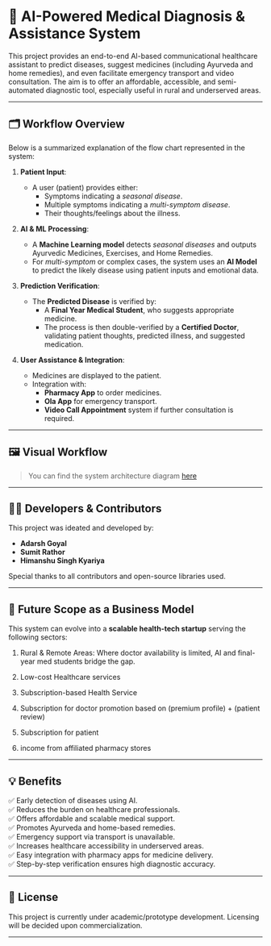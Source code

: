 # 🧠 AI-Powered Medical Diagnosis & Assistance System

This project provides an end-to-end AI-based  communicational healthcare assistant to predict diseases, suggest medicines (including Ayurveda and home remedies), and even facilitate emergency transport and video consultation. The aim is to offer an affordable, accessible, and semi-automated diagnostic tool, especially useful in rural and underserved areas.

---

## 🗂️ Workflow Overview

Below is a summarized explanation of the flow chart represented in the system:

1. **Patient Input**:
   - A user (patient) provides either:
     - Symptoms indicating a *seasonal disease*.
     - Multiple symptoms indicating a *multi-symptom disease*.
     - Their thoughts/feelings about the illness.

2. **AI & ML Processing**:
   - A **Machine Learning model** detects *seasonal diseases* and outputs Ayurvedic Medicines, Exercises, and Home Remedies.
   - For *multi-symptom* or complex cases, the system uses an **AI Model** to predict the likely disease using patient inputs and emotional data.

3. **Prediction Verification**:
   - The **Predicted Disease** is verified by:
     - A **Final Year Medical Student**, who suggests appropriate medicine.
     - The process is then double-verified by a **Certified Doctor**, validating patient thoughts, predicted illness, and suggested medication.

4. **User Assistance & Integration**:
   - Medicines are displayed to the patient.
   - Integration with:
     - **Pharmacy App** to order medicines.
     - **Ola App** for emergency transport.
     - **Video Call Appointment** system if further consultation is required.

---

## 🖼️ Visual Workflow

> You can find the system architecture diagram [here](./Untitled%20(11).png)

---

## 👨‍💻 Developers & Contributors

This project was ideated and developed by:

- **Adarsh Goyal**
- **Sumit Rathor**
- **Himanshu Singh Kyariya**

Special thanks to all contributors and open-source libraries used.

---

## 🚀 Future Scope as a Business Model

This system can evolve into a **scalable health-tech startup** serving the following sectors:

1. Rural & Remote Areas: Where doctor availability is limited, AI and final-year med students bridge the gap.

2. Low-cost Healthcare services

3.  Subscription-based Health Service
4. Subscription for doctor promotion based on  (premium profile) + (patient review)
5. Subscription for patient 
6. income from affiliated pharmacy stores                                                                                                 
---

## 💡 Benefits

✅ Early detection of diseases using AI.  
✅ Reduces the burden on healthcare professionals.  
✅ Offers affordable and scalable medical support.  
✅ Promotes Ayurveda and home-based remedies.  
✅ Emergency support via transport is unavailable.  
✅ Increases healthcare accessibility in underserved areas.  
✅ Easy integration with pharmacy apps for medicine delivery.  
✅ Step-by-step verification ensures high diagnostic accuracy.

---

## 📄 License

This project is currently under academic/prototype development. Licensing will be decided upon commercialization.

---